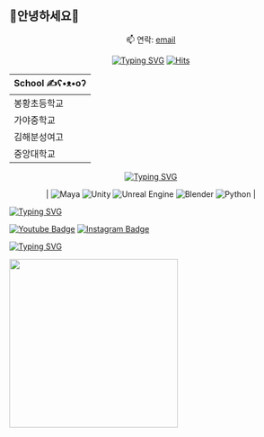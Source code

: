 ## 🐰안녕하세요🐰


<div align=center>
   
 📫 연락: [email](ses1323k@naver.com)
 
[![Typing SVG](https://readme-typing-svg.demolab.com?font=Titan+One&duration=700&pause=300&color=203D5C&background=FFFFFF&center=true&vCenter=true&random=true&width=300&height=30&lines=CAU+Art%26Tech;20234383+SimEunSung)](https://git.io/typing-svg)
 [![Hits](https://hits.seeyoufarm.com/api/count/incr/badge.svg?url=https%3A%2F%2Fgithub.com%2Fsimmmeunsung&count_bg=%23999999&title_bg=%23000000&icon=spreaker.svg&icon_color=%23FF8BF9&title=hits&edge_flat=false)](https://hits.seeyoufarm.com)

 | School ✍ʕ•ᴥ•oʔ |
| --- | 
| 봉황초등학교 | 
| 가야중학교 |
| 김해분성여고 |
| 중앙대학교 |


  </div>
  



<div align=center>

[![Typing SVG](https://readme-typing-svg.demolab.com?font=Titan+One&duration=700&pause=300&color=FFFFFF&background=000000&center=true&vCenter=true&repeat=false&random=true&width=200&height=40&lines=I+can...%E3%80%83'%E1%B4%97'%E3%80%83)](https://git.io/typing-svg)

|  ![Maya](https://img.shields.io/badge/Maya-37A5CC?style=flat-square&logo=autodesk&logoColor=white)
  ![Unity](https://img.shields.io/badge/Unity-000000?style=flat-square&logo=unity)
  ![Unreal Engine](https://img.shields.io/badge/Unreal_Engine-0E1128?style=flat-square&logo=unreal-engine&logoColor=white)
  ![Blender](https://img.shields.io/badge/Blender-F5792A?style=flat-square&logo=blender&logoColor=white)
  ![Python](https://img.shields.io/badge/Python-3776AB?style=flat-square&logo=python&logoColor=white) |

 </div>



  
[![Typing SVG](https://readme-typing-svg.demolab.com?font=Titan+One&pause=1000&color=F785BC&background=000000&center=true&vCenter=true&width=435&lines=+++++%D9%A9(%E2%9C%BF%E2%88%82%E2%80%BF%E2%88%82%E2%9C%BF)%DB%B6+Follow+Me++%D9%A9(%E2%9C%BF%E2%88%82%E2%80%BF%E2%88%82%E2%9C%BF)%DB%B6)](https://git.io/typing-svg)

[![Youtube Badge](https://img.shields.io/badge/Youtube-ff0000?style=flat-square&logo=youtube&link=https://www.youtube.com/@%EC%8B%AC%EC%9D%80%EC%84%B1-g6d)](https://www.youtube.com/@%EC%8B%AC%EC%9D%80%EC%84%B1-g6d)
[![Instagram Badge](https://img.shields.io/badge/-Instagram-FFFFF0?style=flat-square&logo=Instagram&logoColor=8B4513&link=https://www.instagram.com/gnuxnue/)](https://www.instagram.com/gnuxnue/)


[![Typing SVG](https://readme-typing-svg.demolab.com?font=Titan+One&size=15&duration=700&pause=300&color=5C442B&background=CAFCFF&center=true&vCenter=true&repeat=false&random=true&width=200&height=20&lines=%EF%BB%BF%E2%80%A2%EF%B8%A0%E1%B4%A5%E2%80%A2%EF%B8%A1+My+Puppy+Mansik%EF%BB%BF%E2%80%A2%EF%B8%A0%E1%B4%A5%E2%80%A2%EF%B8%A1+)](https://git.io/typing-svg)



<img src="https://github.com/user-attachments/assets/4c18c749-f394-4f5e-9334-422af0f10e91" width="300" />

